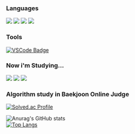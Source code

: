 

### Languages


<img src="https://img.shields.io/badge/C-A8B9CC?style=flat-square&logo=C&logoColor=white"/> <img src="https://img.shields.io/badge/C++-00599C?style=flat-square&logo=C%2B%2B&logoColor=white"/> <img src="https://img.shields.io/badge/CSharp-239120?style=flat-square&logo=CSharp&logoColor=white"/> <img src="https://img.shields.io/badge/Python-3776AB?style=flat-square&logo=Python&logoColor=white"/>

### Tools
[![VSCode Badge](https://img.shields.io/badge/-VSCode-007ACC?style=flat-square&logo=visualstudiocode&logoColor=white&link=https://code.visualstudio.com/)](https://code.visualstudio.com/)

### Now i'm Studying...

<img src="https://img.shields.io/badge/React-3776AB?style=flat-square&logo=React&logoColor=white"/>
<img src="https://img.shields.io/badge/git-3776AB?style=flat-square&logo=git&logoColor=white"/>
<img src="https://img.shields.io/badge/Spring-3776AB?style=flat-square&logo=OS&logoColor=white"/>



### Algorithm study in Baekjoon Online Judge

[![Solved.ac Profile](http://mazassumnida.wtf/api/v2/generate_badge?boj=jjajang)](https://solved.ac/jjajang)

![Anurag's GitHub stats](https://github-readme-stats.vercel.app/api?username=tlswl7479&show_icons=true)  
[![Top Langs](https://github-readme-stats.vercel.app/api/top-langs/?username=tlslw7479&layout=compact)](https://github.com/tlswl7479/github-readme-stats)
